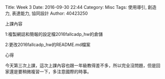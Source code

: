 Title: Week 3
Date: 2016-09-30 22:44
Category: Misc
Tags: 使用導引, 創造力, 表達能力, 協同設計
Author: 40423250

上課內容

<!-- PELICAN_END_SUMMARY -->

<p>1:複製網誌和簡報的設定檔2016fallcadp_hw的倉儲</p>

<p>2:更改2016fallcadp_hw的README.md檔案</p>



心得

今天第三次上課，這次上課內容也跟一年級教得差不多，所以完全沒問題，但是回家還是要稍微複習一下，多注意國際的時事。

